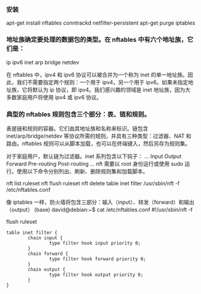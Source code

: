 ### 安装
apt-get install nftables conntrackd netfilter-persistent
apt-get purge iptables

### 地址族确定要处理的数据包的类型。在 nftables 中有六个地址族，它们是：
ip
ipv6
inet
arp
bridge
netdev

在 nftables 中，ipv4 和 ipv6 协议可以被合并为一个称为 inet 的单一地址族。因此，我们不需要指定两个规则：一个用于 ipv4，另一个用于 ipv6。如果未指定地址族，它将默认为 ip 协议，即 ipv4。我们感兴趣的领域是 inet 地址族，因为大多数家庭用户将使用 ipv4 或 ipv6 协议。

### 典型的 nftables 规则包含三个部分：表、链和规则。

表是链和规则的容器。它们由其地址族和名称来标识。链包含 inet/arp/bridge/netdev 等协议所需的规则，并具有三种类型：过滤器、NAT 和路由。nftables 规则可以从脚本加载，也可以在终端键入，然后另存为规则集。

对于家庭用户，默认链为过滤器。inet 系列包含以下钩子：
...
Input
Output
Forward
Pre-routing
Post-routing
...
nft 需要以 root 身份运行或使用 sudo 运行。使用以下命令分别列出、刷新、删除规则集和加载脚本。

nft list ruleset
nft flush ruleset
nft delete table inet filter
/usr/sbin/nft -f /etc/nftables.conf

像 iptables 一样，防火墙将包含三部分：输入（input）、转发（forward）和输出（output）
(base) david@debian:~$ cat /etc/nftables.conf 
#!/usr/sbin/nft -f

flush ruleset
```
table inet filter {
        chain input {
                type filter hook input priority 0;
        }
        chain forward {
                type filter hook forward priority 0;
        }
        chain output {
                type filter hook output priority 0;
        }
}
```
